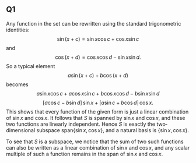 ## Q1

Any function in the set can be rewritten using the standard trigonometric identities:
$$
\sin(x + c) = \sin x \cos c + \cos x \sin c
$$
and
$$
\cos(x + d) = \cos x \cos d - \sin x \sin d.
$$
So a typical element
$$
a \sin(x + c) + b \cos(x + d)
$$
becomes
$$a \sin x \cos c + a \cos x \sin c +b \cos x \cos d - b \sin x \sin d$$
$$
[a \cos c - b \sin d]\,\sin x 
\;+\;
[a \sin c + b \cos d]\,\cos x.
$$
This shows that every function of the given form is just a linear combination of $\sin x$ and $\cos x$. It follows that $S$ is spanned by $\sin x$ and $\cos x$, and these two functions are linearly independent. Hence $S$ is exactly the two‐dimensional subspace $\mathrm{span}\{\sin x,\cos x\}$, and a natural basis is $\{\sin x,\cos x\}.$

To see that $S$ is a subspace, we notice that the sum of two such functions can also be written as a linear combination of $\sin x$ and $\cos x$, and any scalar multiple of such a function remains in the span of $\sin x$ and $\cos x$.